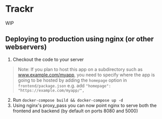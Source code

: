 # Trackr

WIP

## Deploying to production using nginx (or other webservers)

1. Checkout the code to your server

> Note: If you plan to host this app on a subdirectory such as www.example.com/myapp, you need to specify where the app is going to be hosted by adding the `homepage` option in `frontend/package.json`
> e.g. add `"homepage": "https://example.com/myapp/",`

2. Run `docker-compose build && docker-compose up -d`
3. Using nginx's proxy_pass you can now point nginx to serve both the frontend and backend (by default on ports 8080 and 5000)
